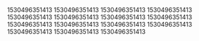 1530496351413
1530496351413
1530496351413
1530496351413
1530496351413
1530496351413
1530496351413
1530496351413
1530496351413
1530496351413
1530496351413
1530496351413
1530496351413
1530496351413
1530496351413